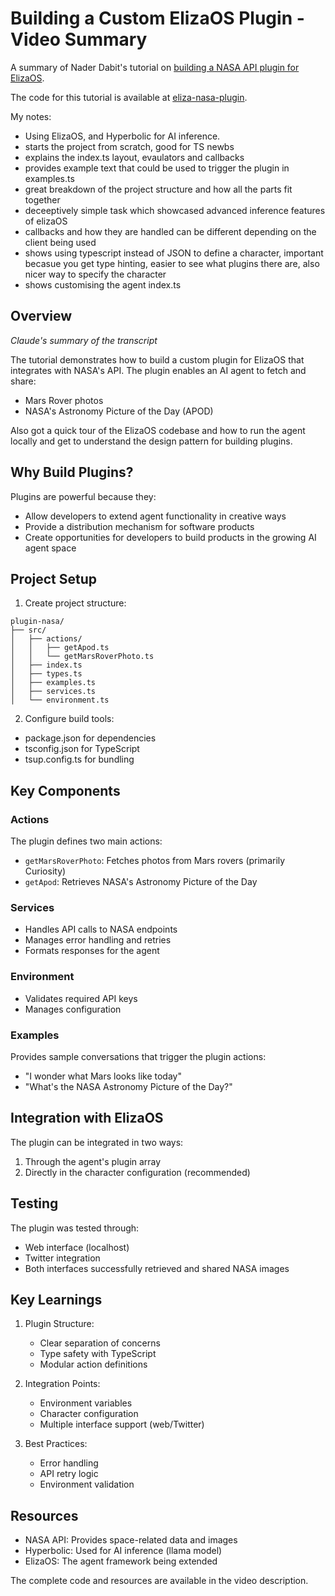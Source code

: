 # Building a Custom ElizaOS Plugin - Video Summary

A summary of Nader Dabit's tutorial on [building a NASA API plugin for ElizaOS](https://www.youtube.com/watch?v=25FxjscBHuo).

The code for this tutorial is available at [eliza-nasa-plugin](https://github.com/dabit3/eliza-nasa-plugin).

My notes:
- Using ElizaOS, and Hyperbolic for AI inference.
- starts the project from scratch, good for TS newbs
- explains the index.ts layout, evaulators and callbacks
- provides example text that could be used to trigger the plugin in examples.ts
- great breakdown of the project structure and how all the parts fit together
- deceeptively simple task which showcased advanced inference features of elizaOS
- callbacks and how they are handled can be different depending on the client being used  
- shows using typescript instead of JSON to define a character, important becasue you get type hinting, easier to see what plugins there are, also nicer way to specify the character
- shows customising the agent index.ts

## Overview
*Claude's summary of the transcript*

The tutorial demonstrates how to build a custom plugin for ElizaOS that integrates with NASA's API. The plugin enables an AI agent to fetch and share:
- Mars Rover photos
- NASA's Astronomy Picture of the Day (APOD)

Also got a quick tour of the ElizaOS codebase and how to run the agent locally and get to understand the design pattern for building plugins.

## Why Build Plugins?

Plugins are powerful because they:
- Allow developers to extend agent functionality in creative ways
- Provide a distribution mechanism for software products
- Create opportunities for developers to build products in the growing AI agent space


## Project Setup

1. Create project structure:
```
plugin-nasa/
├── src/
│   ├── actions/
│   │   ├── getApod.ts
│   │   └── getMarsRoverPhoto.ts
│   ├── index.ts
│   ├── types.ts
│   ├── examples.ts
│   ├── services.ts
│   └── environment.ts
```

2. Configure build tools:
- package.json for dependencies
- tsconfig.json for TypeScript
- tsup.config.ts for bundling

## Key Components

### Actions
The plugin defines two main actions:
- `getMarsRoverPhoto`: Fetches photos from Mars rovers (primarily Curiosity)
- `getApod`: Retrieves NASA's Astronomy Picture of the Day

### Services
- Handles API calls to NASA endpoints
- Manages error handling and retries
- Formats responses for the agent

### Environment
- Validates required API keys
- Manages configuration

### Examples
Provides sample conversations that trigger the plugin actions:
- "I wonder what Mars looks like today"
- "What's the NASA Astronomy Picture of the Day?"

## Integration with ElizaOS

The plugin can be integrated in two ways:
1. Through the agent's plugin array
2. Directly in the character configuration (recommended)

## Testing

The plugin was tested through:
- Web interface (localhost)
- Twitter integration
- Both interfaces successfully retrieved and shared NASA images

## Key Learnings

1. Plugin Structure:
   - Clear separation of concerns
   - Type safety with TypeScript
   - Modular action definitions

2. Integration Points:
   - Environment variables
   - Character configuration
   - Multiple interface support (web/Twitter)

3. Best Practices:
   - Error handling
   - API retry logic
   - Environment validation

## Resources

- NASA API: Provides space-related data and images
- Hyperbolic: Used for AI inference (llama model)
- ElizaOS: The agent framework being extended

The complete code and resources are available in the video description.
